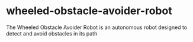 # wheeled-obstacle-avoider-robot
The Wheeled Obstacle Avoider Robot is an autonomous robot designed to detect and avoid obstacles in its path
